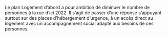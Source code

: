 <p>
  <span id="brief">
    Le plan Logement d’abord a pour ambition de diminuer le nombre de personnes à la rue d’ici 2022. 
  </span>
  Il s’agit de passer d’une réponse s’appuyant surtout sur des places d’hébergement d’urgence, à un accès direct au logement avec un accompagnement social adapté aux besoins de ces personnes.
</p>

